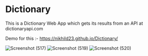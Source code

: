 # Dictionary
This is a Dictionary Web App which gets its results from an API at dictionaryapi.com

Demo for this :- https://nikhild23.github.io/Dictionary/

![Screenshot (517)](https://user-images.githubusercontent.com/43945168/124752459-827e8800-df45-11eb-879a-7742912c196a.png)
![Screenshot (519)](https://user-images.githubusercontent.com/43945168/124752496-8e6a4a00-df45-11eb-9cdd-7ca023fe74a3.png)
![Screenshot (520)](https://user-images.githubusercontent.com/43945168/124752505-92966780-df45-11eb-82d7-9a20eac20454.png)
